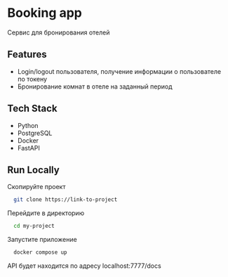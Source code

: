 # Booking app

Сервис для бронирования отелей

## Features

- Login/logout пользователя, получение информации о пользователе по токену
- Бронирование комнат в отеле на заданный период

## Tech Stack

- Python
- PostgreSQL
- Docker
- FastAPI

## Run Locally

Скопируйте проект

```bash
  git clone https://link-to-project
```

Перейдите в директорию 

```bash
  cd my-project
```

Запустите приложение

```bash
  docker compose up
```

API будет находится по адресу localhost:7777/docs

